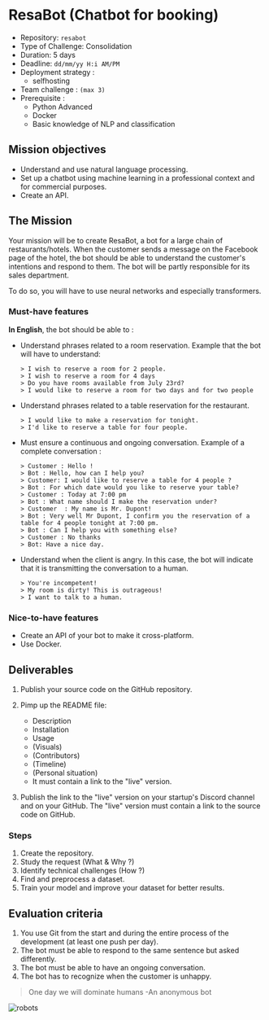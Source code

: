 # ResaBot (Chatbot for booking)

- Repository: `resabot`
- Type of Challenge: Consolidation
- Duration: 5 days
- Deadline: `dd/mm/yy H:i AM/PM`
- Deployment strategy :
  - selfhosting
- Team challenge : `(max 3)`
- Prerequisite :
  - Python Advanced
  - Docker
  - Basic knowledge of NLP and classification

## Mission objectives

- Understand and use natural language processing.
- Set up a chatbot using machine learning in a professional context and for commercial purposes.
- Create an API.

## The Mission

Your mission will be to create ResaBot, a bot for a large chain of restaurants/hotels. When the customer sends a message on the Facebook page of the hotel, the bot should be able to understand the customer's intentions and respond to them. The bot will be partly responsible for its sales department.

To do so, you will have to use neural networks and especially transformers.

### Must-have features

**In English**, the bot should be able to :

- Understand phrases related to a room reservation.
  Example that the bot will have to understand:

  ```text
  > I wish to reserve a room for 2 people.
  > I wish to reserve a room for 4 days
  > Do you have rooms available from July 23rd?
  > I would like to reserve a room for two days and for two people
  ```

- Understand phrases related to a table reservation for the restaurant.

  ```text
  > I would like to make a reservation for tonight.
  > I'd like to reserve a table for four people.
  ```

- Must ensure a continuous and ongoing conversation. Example of a complete conversation :

  ```text
  > Customer : Hello !
  > Bot : Hello, how can I help you?
  > Customer: I would like to reserve a table for 4 people ?
  > Bot : For which date would you like to reserve your table?
  > Customer : Today at 7:00 pm
  > Bot : What name should I make the reservation under?
  > Customer  : My name is Mr. Dupont!
  > Bot : Very well Mr Dupont, I confirm you the reservation of a table for 4 people tonight at 7:00 pm.
  > Bot : Can I help you with something else?
  > Customer : No thanks
  > Bot: Have a nice day.
  ```

- Understand when the client is angry. In this case, the bot will indicate that it is transmitting the conversation to a human.

  ```text
  > You're incompetent!
  > My room is dirty! This is outrageous!
  > I want to talk to a human.
  ```

### Nice-to-have features

- Create an API of your bot to make it cross-platform.
- Use Docker.

## Deliverables

1. Publish your source code on the GitHub repository.
2. Pimp up the README file:

   - Description
   - Installation
   - Usage
   - (Visuals)
   - (Contributors)
   - (Timeline)
   - (Personal situation)
   - It must contain a link to the "live" version.

3. Publish the link to the "live" version on your startup's Discord channel and on your GitHub. The "live" version must contain a link to the source code on GitHub.

### Steps

1. Create the repository.
2. Study the request (What & Why ?)
3. Identify technical challenges (How ?)
4. Find and preprocess a dataset.
5. Train your model and improve your dataset for better results.

## Evaluation criteria

1. You use Git from the start and during the entire process of the development (at least one push per day).
1. The bot must be able to respond to the same sentence but asked differently.
1. The bot must be able to have an ongoing conversation.
1. The bot has to recognize when the customer is unhappy.

> One day we will dominate humans
> -An anonymous bot

![robots](https://media.giphy.com/media/iFCQhoTjoOgms/source.gif)
